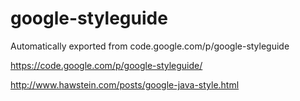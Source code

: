 # google-styleguide
Automatically exported from code.google.com/p/google-styleguide

https://code.google.com/p/google-styleguide/

http://www.hawstein.com/posts/google-java-style.html

